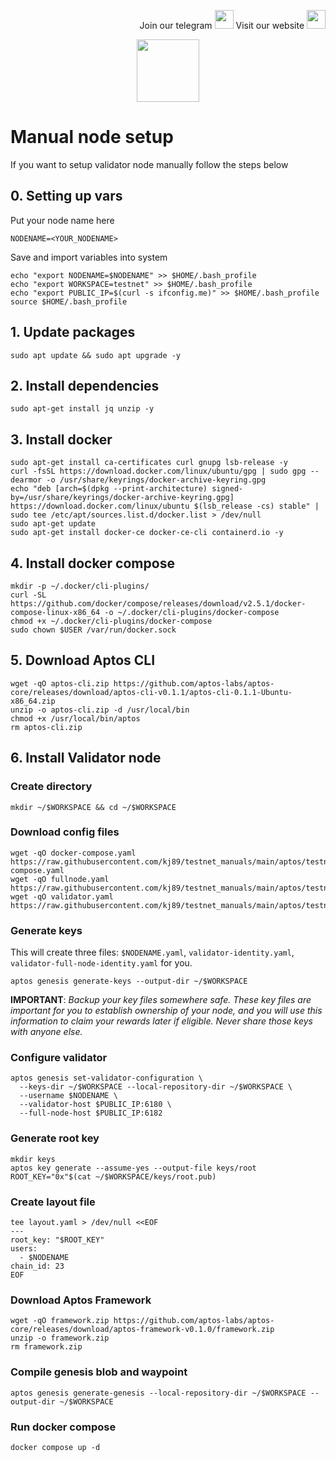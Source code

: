 <p style="font-size:14px" align="right">
Join our telegram <a href="https://t.me/kjnotes" target="_blank"><img src="https://user-images.githubusercontent.com/50621007/168689534-796f181e-3e4c-43a5-8183-9888fc92cfa7.png" width="30"/></a>
Visit our website <a href="https://kjnodes.com/" target="_blank"><img src="https://user-images.githubusercontent.com/50621007/168689709-7e537ca6-b6b8-4adc-9bd0-186ea4ea4aed.png" width="30"/></a>
</p>

<p align="center">
  <img width="100" height="auto" src="https://user-images.githubusercontent.com/50621007/165930080-4f541b46-1ae3-461c-acc9-de72d7ab93b7.png">
</p>

# Manual node  setup
If you want to setup validator node manually follow the steps below

## 0. Setting up vars
Put your node name here
```
NODENAME=<YOUR_NODENAME>
```

Save and import variables into system
```
echo "export NODENAME=$NODENAME" >> $HOME/.bash_profile
echo "export WORKSPACE=testnet" >> $HOME/.bash_profile
echo "export PUBLIC_IP=$(curl -s ifconfig.me)" >> $HOME/.bash_profile
source $HOME/.bash_profile
```

## 1. Update packages
```
sudo apt update && sudo apt upgrade -y
```

## 2. Install dependencies
```
sudo apt-get install jq unzip -y
```

## 3. Install docker
```
sudo apt-get install ca-certificates curl gnupg lsb-release -y
curl -fsSL https://download.docker.com/linux/ubuntu/gpg | sudo gpg --dearmor -o /usr/share/keyrings/docker-archive-keyring.gpg
echo "deb [arch=$(dpkg --print-architecture) signed-by=/usr/share/keyrings/docker-archive-keyring.gpg] https://download.docker.com/linux/ubuntu $(lsb_release -cs) stable" | sudo tee /etc/apt/sources.list.d/docker.list > /dev/null
sudo apt-get update
sudo apt-get install docker-ce docker-ce-cli containerd.io -y
```

## 4. Install docker compose
```
mkdir -p ~/.docker/cli-plugins/
curl -SL https://github.com/docker/compose/releases/download/v2.5.1/docker-compose-linux-x86_64 -o ~/.docker/cli-plugins/docker-compose
chmod +x ~/.docker/cli-plugins/docker-compose
sudo chown $USER /var/run/docker.sock
```

## 5. Download Aptos CLI
```
wget -qO aptos-cli.zip https://github.com/aptos-labs/aptos-core/releases/download/aptos-cli-v0.1.1/aptos-cli-0.1.1-Ubuntu-x86_64.zip
unzip -o aptos-cli.zip -d /usr/local/bin
chmod +x /usr/local/bin/aptos
rm aptos-cli.zip
```

## 6. Install Validator node

### Create directory
```
mkdir ~/$WORKSPACE && cd ~/$WORKSPACE
```

### Download config files
```
wget -qO docker-compose.yaml https://raw.githubusercontent.com/kj89/testnet_manuals/main/aptos/testnet/docker-compose.yaml
wget -qO fullnode.yaml https://raw.githubusercontent.com/kj89/testnet_manuals/main/aptos/testnet/fullnode.yaml
wget -qO validator.yaml https://raw.githubusercontent.com/kj89/testnet_manuals/main/aptos/testnet/validator.yaml
```

### Generate keys
This will create three files: `$NODENAME.yaml`, `validator-identity.yaml`, `validator-full-node-identity.yaml` for you.
```
aptos genesis generate-keys --output-dir ~/$WORKSPACE
```
**IMPORTANT**: *Backup your key files somewhere safe. These key files are important for you to establish ownership of your node, 
and you will use this information to claim your rewards later if eligible. Never share those keys with anyone else.*

### Configure validator
```
aptos genesis set-validator-configuration \
  --keys-dir ~/$WORKSPACE --local-repository-dir ~/$WORKSPACE \
  --username $NODENAME \
  --validator-host $PUBLIC_IP:6180 \
  --full-node-host $PUBLIC_IP:6182
```
  
### Generate root key
```
mkdir keys
aptos key generate --assume-yes --output-file keys/root
ROOT_KEY="0x"$(cat ~/$WORKSPACE/keys/root.pub)
```

### Create layout file
```
tee layout.yaml > /dev/null <<EOF
---
root_key: "$ROOT_KEY"
users:
  - $NODENAME
chain_id: 23
EOF
```

### Download Aptos Framework
```
wget -qO framework.zip https://github.com/aptos-labs/aptos-core/releases/download/aptos-framework-v0.1.0/framework.zip
unzip -o framework.zip
rm framework.zip
```

### Compile genesis blob and waypoint
```
aptos genesis generate-genesis --local-repository-dir ~/$WORKSPACE --output-dir ~/$WORKSPACE
```

### Run docker compose
```
docker compose up -d
```
